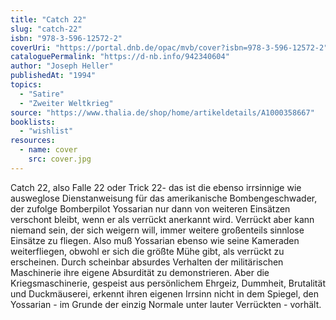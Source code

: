 ```yaml
---
title: "Catch 22"
slug: "catch-22"
isbn: "978-3-596-12572-2"
coverUri: "https://portal.dnb.de/opac/mvb/cover?isbn=978-3-596-12572-2"
cataloguePermalink: "https://d-nb.info/942340604"
author: "Joseph Heller"
publishedAt: "1994"
topics:
  - "Satire"
  - "Zweiter Weltkrieg"
source: "https://www.thalia.de/shop/home/artikeldetails/A1000358667"
booklists:
  - "wishlist"
resources:
  - name: cover
    src: cover.jpg
---
```

Catch 22, also Falle 22 oder Trick 22- das ist die ebenso irrsinnige wie 
ausweglose Dienstanweisung für das amerikanische Bombengeschwader, der zufolge 
Bomberpilot Yossarian nur dann von weiteren Einsätzen verschont bleibt, wenn 
er als verrückt anerkannt wird. Verrückt aber kann niemand sein, der sich 
weigern will, immer weitere großenteils sinnlose Einsätze zu fliegen. Also muß 
Yossarian ebenso wie seine Kameraden weiterfliegen, obwohl er sich die größte 
Mühe gibt, als verrückt zu erscheinen. Durch scheinbar absurdes Verhalten der 
militärischen Maschinerie ihre eigene Absurdität zu demonstrieren. Aber die 
Kriegsmaschinerie, gespeist aus persönlichem Ehrgeiz, Dummheit, Brutalität und 
Duckmäuserei, erkennt ihren eigenen Irrsinn nicht in dem Spiegel, den 
Yossarian - im Grunde der einzig Normale unter lauter Verrückten - vorhält.